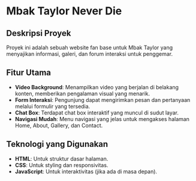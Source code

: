 # Mbak Taylor Never Die

## Deskripsi Proyek

Proyek ini adalah sebuah website fan base untuk Mbak Taylor yang menyajikan informasi, galeri, dan forum interaksi untuk penggemar.

## Fitur Utama

- **Video Background**: Menampilkan video yang berjalan di belakang konten, memberikan pengalaman visual yang menarik.
- **Form Interaksi**: Pengunjung dapat mengirimkan pesan dan pertanyaan melalui formulir yang tersedia.
- **Chat Box**: Terdapat chat box interaktif yang muncul di sudut layar.
- **Navigasi Mudah**: Menu navigasi yang jelas untuk mengakses halaman Home, About, Gallery, dan Contact.

## Teknologi yang Digunakan

- **HTML**: Untuk struktur dasar halaman.
- **CSS**: Untuk styling dan responsivitas.
- **JavaScript**: Untuk interaktivitas (jika ada di masa depan).